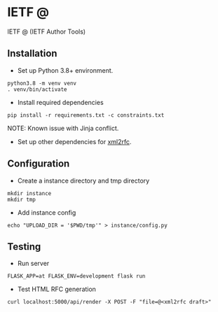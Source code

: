 # IETF @
IETF @ (IETF Author Tools)

## Installation

* Set up Python 3.8+ environment.
```
python3.8 -m venv venv
. venv/bin/activate
```

* Install required dependencies
```
pip install -r requirements.txt -c constraints.txt
```

NOTE: Known issue with Jinja conflict.

* Set up other dependencies for [xml2rfc](https://pypi.org/project/xml2rfc/).

## Configuration

* Create a instance directory and tmp directory
```
mkdir instance
mkdir tmp
```

* Add instance config

```
echo "UPLOAD_DIR = '$PWD/tmp'" > instance/config.py
```

## Testing

* Run server

```
FLASK_APP=at FLASK_ENV=development flask run
```

* Test HTML RFC generation
```
curl localhost:5000/api/render -X POST -F "file=@<xml2rfc draft>"
```
